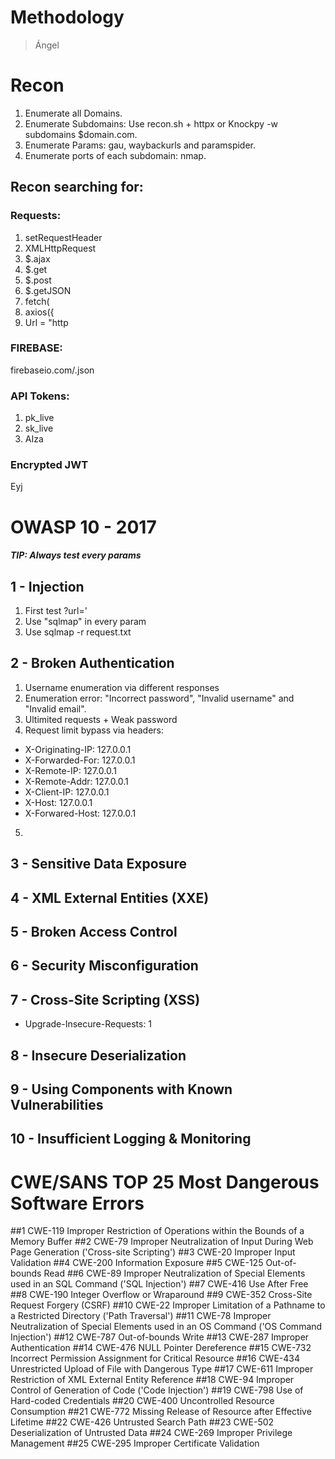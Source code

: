# Methodology
> Ángel

# Recon
1) Enumerate all Domains.
2) Enumerate Subdomains: Use recon.sh + httpx or Knockpy -w subdomains $domain.com.
3) Enumerate Params: gau, waybackurls and paramspider.
4) Enumerate ports of each subdomain: nmap.

## Recon searching for:

### Requests:
1) setRequestHeader
2) XMLHttpRequest
3) $.ajax 
4) $.get 
5) $.post 
6) $.getJSON 
7) fetch( 
8) axios({ 
9) Url = "http

### FIREBASE:
firebaseio.com/.json

### API Tokens:
1) pk_live
2) sk_live
3) AIza

### Encrypted JWT
Eyj

# OWASP 10 - 2017
##### TIP: Always test every params

## 1 - Injection

1) First test ?url='
2) Use "sqlmap" in every param
3) Use sqlmap -r request.txt

## 2 - Broken Authentication

1) Username enumeration via different responses
2) Enumeration error: "Incorrect password", "Invalid username" and "Invalid email".
3) Ultimited requests + Weak password 
4) Request limit bypass via headers:
* X-Originating-IP: 127.0.0.1
* X-Forwarded-For: 127.0.0.1
* X-Remote-IP: 127.0.0.1
* X-Remote-Addr: 127.0.0.1
* X-Client-IP: 127.0.0.1
* X-Host: 127.0.0.1
* X-Forwared-Host: 127.0.0.1
5)

## 3 - Sensitive Data Exposure
## 4 - XML External Entities (XXE)
## 5 - Broken Access Control
## 6 - Security Misconfiguration
## 7 - Cross-Site Scripting (XSS)
* Upgrade-Insecure-Requests: 1
## 8 - Insecure Deserialization
## 9 - Using Components with Known Vulnerabilities
## 10 - Insufficient Logging & Monitoring

# CWE/SANS TOP 25 Most Dangerous Software Errors
##1	CWE-119	Improper Restriction of Operations within the Bounds of a Memory Buffer
##2	CWE-79	Improper Neutralization of Input During Web Page Generation ('Cross-site Scripting')
##3	CWE-20	Improper Input Validation
##4	CWE-200	Information Exposure
##5	CWE-125	Out-of-bounds Read
##6	CWE-89	Improper Neutralization of Special Elements used in an SQL Command ('SQL Injection')
##7	CWE-416	Use After Free
##8	CWE-190	Integer Overflow or Wraparound
##9	CWE-352	Cross-Site Request Forgery (CSRF)
##10	CWE-22	Improper Limitation of a Pathname to a Restricted Directory ('Path Traversal')
##11	CWE-78	Improper Neutralization of Special Elements used in an OS Command ('OS Command Injection')
##12	CWE-787	Out-of-bounds Write
##13	CWE-287	Improper Authentication
##14	CWE-476	NULL Pointer Dereference
##15	CWE-732	Incorrect Permission Assignment for Critical Resource
##16	CWE-434	Unrestricted Upload of File with Dangerous Type
##17	CWE-611	Improper Restriction of XML External Entity Reference
##18	CWE-94	Improper Control of Generation of Code ('Code Injection')
##19	CWE-798	Use of Hard-coded Credentials
##20	CWE-400	Uncontrolled Resource Consumption
##21	CWE-772	Missing Release of Resource after Effective Lifetime
##22	CWE-426	Untrusted Search Path
##23	CWE-502	Deserialization of Untrusted Data
##24	CWE-269	Improper Privilege Management
##25	CWE-295	Improper Certificate Validation
